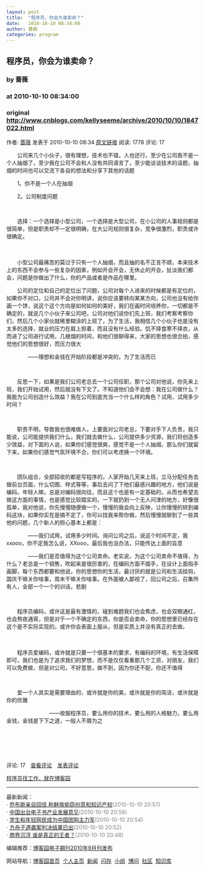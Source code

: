 ```yaml
---
layout: post
title:  "程序员，你会为谁卖命？"
date:   2010-10-10 08:34:00
author: 蔷薇
categories: program
---
```


## 程序员，你会为谁卖命？
### by 蔷薇
### at 2010-10-10 08:34:00
### original <http://www.cnblogs.com/kellyseeme/archive/2010/10/10/1847022.html>

<p><a href="http://www.cnblogs.com/kellyseeme/"><img src="http://pic.cnblogs.com/face/u68643.jpg" alt="" border="0"></a><br>作者: <a href="http://www.cnblogs.com/kellyseeme/">蔷薇</a> 发表于 2010-10-10 08:34 <a href="http://www.cnblogs.com/kellyseeme/archive/2010/10/10/1847022.html">原文链接</a> 阅读: 1778 评论: 17</p><p>　　公司来几个小伙子，很有理想，技术也不错，人也还行，至少在公司我不是一个人抽烟了，至少我在公司不会和人没有共同语言了，至少能谈谈技术的话题，抽烟的时间也可以交流下各自的想法和分享下其他的话题</p>
<p>　　1。你不是一个人在抽烟</p>
<p>　　2。公司制度问题</p>
<p> </p>
<p>　　选择：一个选择是小型公司，一个选择是大型公司，在小公司的人事规则都是很简单，但是职责却不一定很明确，在大公司规则很复杂，竞争很激烈，职责或许很确定。</p>
<p>　　</p>
<p>　　小型公司最痛苦的莫过于只有一个人抽烟，而且抽的名不正言不顺，本来技术上的东西不会参与一些复杂的因素，例如开会开会，无休止的开会，扯淡我们都会，问题是你做出了什么，你的产品或者是作品在哪里。</p>
<p>　　公司的定位和自己的定位出了问题，公司对每个人进来的时候都是有定位的，如果你不对口，公司并不会对你明讲，说你应该要转向某某方向，公司也没有给你画一个饼，说这个这个方向是如何如何的美好，我们在画时间培养你，一切都是不确定的，就说几个小伙子来公司吧，公司对他们说你们先上班，我们考察考察你们，然后几个小家伙就稀里糊涂的上班了，为了生活，我相信几个小伙子也是没有太多的选择，就业的压力在肩上担着，而且没有什么经验。饥不择食寒不择衣，从而进了公司进行试用，几根烟的时间，和他们很聊得来，大家的思想也很合拍，感觉他们的思想很好，而压力很大</p>
<p>　　　　——理想和金钱在开始阶段都是冲突的，为了生活而已</p>
<p> </p>
<p>　　反思一下，如果是我们公司老总去一个公司任职，那个公司对他说，你先来上班，我们开始试用，然后就没有下文了。不知道他们会不会想：我在公司做什么？我能为公司创造什么效益？我在公司到底充当一个什么样的角色？试用，试用多少时间？</p>
<p> </p>
<p>　　职责不明，导致我也很难做人，上要面对公司老总，下要对手下人负责，我只能说，公司能提供我们什么，我们就去做什么，公司提供多少资源，我们将创造多少效益，对下面的人说，如果你们感觉很爽，感觉不是一个人抽烟，那么你们就留下来，如果你们感觉气氛环境不合，你们可以考虑换一个环境。</p>
<p> </p>
<p>　　团队组合，全部招收的都是写程序的，人家开始几天来上班，立马分配任务去做前台页面，什么切图、样式等等，事后去问了下他们最感兴趣的地方，他们说是编码，年轻人嘛，总是对编码很向往，而且这个也是有一定基础的，从而也希望去做这方面的事情，也是感觉比较踏实的，一下就扔到一个无人问津的地方，好像很孤单，我对他说，你先慢慢随便做一个，慢慢的我会向上反映，让你慢慢的转到编码这块，如果你实在是搞不定了，你可以找我来帮你做，然后慢慢就聊到了一些其他的问题，几个新人的担心基本上都是：</p>
<p>　　　　——我们试用，试用多少时间。询问公司之后，说这个时间不定，我xxooo，你不定我怎么说，XXooo，最后我也没办法，只能传达上面的旨意</p>
<p>　　　　——我们是否值得为这个公司卖命。老实说，为这个公司卖命不值得，为什么？老总是一个销售，吹起来是很厉害的，在编码方面不插手，在设计上面指手画脚，每个东西都要和他说，你的思想你的生活，最讨厌的就是公司和生活挂钩，国庆干嘛关你啥事，周末干嘛关你啥事。在外面被人鄙视了，回公司之后，召集所有人，全部一个一个的训话，悲剧</p>
<p> </p>
<p>　　程序员编码，或许这是最有激情的，碰到难题我们也会焦虑，也会双眼通红，也会熬夜通宵，但是对于一个不确定的东西，你是否会卖命，你的思想里已经存在这个是不实际实现的，或许你会表面上服从，但是实质上并没有真正的去做。</p>
<p>　　</p>
<p>　　程序员爱编码，或许就是只要一个很基本的要求，有编码的环境，有生活保障即可，我们也是为了追求我们的梦想，而不是仅仅看重那几个工资，对朋友，我们可以免费做，但是对公司，不好意思，做不到，因为你还不配，你还不值得</p>
<p> </p>
<p>　　爱一个人其实是需要理由的，或许就是你的美，或许就是你的简洁，或许就是你的优雅</p>
<p>　　　　　　　　——收服程序员，要么用你的技术，要么用的人格魅力，要么用金钱，金钱是下下之道，一般人不屑为之</p>
<p>　　</p>
<p>　　</p><img src="http://www.cnblogs.com/kellyseeme/aggbug/1847022.html?type=1" width="1" height="1" alt=""><p>评论: 17　<a href="http://www.cnblogs.com/kellyseeme/archive/2010/10/10/1847022.html#pagedcomment">查看评论</a>　<a href="http://www.cnblogs.com/kellyseeme/archive/2010/10/10/1847022.html#commentform">发表评论</a></p><p><a href="http://job.cnblogs.com/">程序员找工作，就在博客园</a></p><hr><p>最新新闻：<br>· <a href="http://news.cnblogs.com/n/76814/">乔布斯亲自回信 称魅族偷窃创意和知识产权</a><span style="color:gray">(2010-10-10 20:57)</span><br>· <a href="http://news.cnblogs.com/n/76813/">中国出台电子书产业发展意见</a><span style="color:gray">(2010-10-10 20:56)</span><br>· <a href="http://news.cnblogs.com/n/76812/">学生和年轻网民成为中国团购主力军</a><span style="color:gray">(2010-10-10 20:54)</span><br>· <a href="http://news.cnblogs.com/n/76811/">方舟子遇袭案判决结果已出</a><span style="color:gray">(2010-10-10 20:52)</span><br>· <a href="http://news.cnblogs.com/n/76810/">商界沉浮 谁是真正的王者？</a><span style="color:gray">(2010-10-10 20:48)</span><br></p><p>编辑推荐：<a href="http://www.cnblogs.com/cmt/archive/2010/10/10/1847077.html">博客园电子期刊2010年9月刊发布</a><br></p><p>网站导航：<a href="http://www.cnblogs.com">博客园首页</a>  <a href="http://home.cnblogs.com/">个人主页</a>  <a href="http://news.cnblogs.com">新闻</a>  <a href="http://home.cnblogs.com/ing/">闪存</a>  <a href="http://home.cnblogs.com/group/">小组</a>  <a href="http://space.cnblogs.com/q/">博问</a>  <a href="http://space.cnblogs.com">社区</a>  <a href="http://kb.cnblogs.com">知识库</a></p>